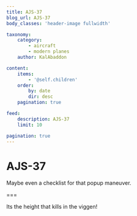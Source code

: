 ```yaml
---
title: AJS-37
blog_url: AJS-37
body_classes: 'header-image fullwidth'

taxonomy:
    category:
        - aircraft
        - modern planes
    author: KalAbaddon

content:
    items:
        - '@self.children'
    order:
        by: date
        dir: desc
    pagination: true

feed:
    description: AJS-37
    limit: 10

pagination: true
---
```


# AJS-37
Maybe even a checklist for that popup maneuver.

===

Its the height that kills in the viggen!
